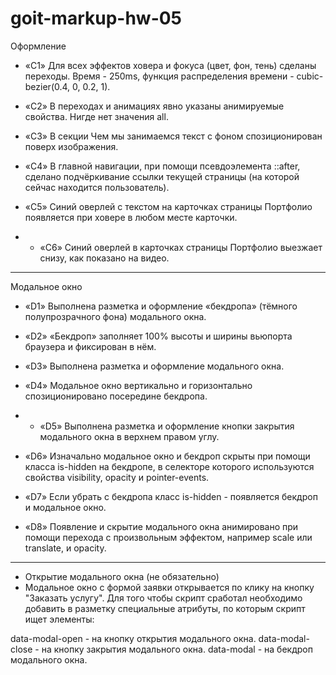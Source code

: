 # goit-markup-hw-05

Оформление
+ «C1» Для всех эффектов ховера и фокуса (цвет, фон, тень) сделаны переходы. Время - 250ms, функция распределения времени - cubic-bezier(0.4, 0, 0.2, 1).

+ «C2» В переходах и анимациях явно указаны анимируемые свойства. Нигде нет значения all.

+ «C3» В секции Чем мы занимаемся текст с фоном спозиционирован поверх изображения.        

+ «C4» В главной навигации, при помощи псевдоэлемента ::after, сделано подчёркивание ссылки текущей страницы (на которой сейчас находится пользователь).

+ «C5» Синий оверлей с текстом на карточках страницы Портфолио появляется при ховере в любом месте карточки.

+ - «C6» Синий оверлей в карточках страницы Портфолио выезжает снизу, как показано на видео.
-------------------------------------------------
Модальное окно
+ «D1» Выполнена разметка и оформление «бекдропа» (тёмного полупрозрачного фона) модального окна.

+ «D2» «Бекдроп» заполняет 100% высоты и ширины вьюпорта браузера и фиксирован в нём.

+ «D3» Выполнена разметка и оформление модального окна.

+ «D4» Модальное окно вертикально и горизонтально спозиционировано посередине бекдропа.

+ - «D5» Выполнена разметка и оформление кнопки закрытия модального окна в верхнем правом углу.

+ «D6» Изначально модальное окно и бекдроп скрыты при помощи класса is-hidden на бекдропе, в селекторе которого используются свойства visibility, opacity и pointer-events.

+ «D7» Если убрать с бекдропа класс is-hidden - появляется бекдроп и модальное окно.

+ «D8» Появление и скрытие модального окна анимировано при помощи перехода с произвольным эффектом, например scale или translate, и opacity.
------------------------------------------------

+ Открытие модального окна (не обязательно)
+ Модальное окно с формой заявки открывается по клику на кнопку "Заказать услугу". Для того чтобы скрипт сработал необходимо добавить в разметку специальные атрибуты, по которым скрипт ищет элементы:

data-modal-open - на кнопку открытия модального окна.
data-modal-close - на кнопку закрытия модального окна.
data-modal - на бекдроп модального окна.